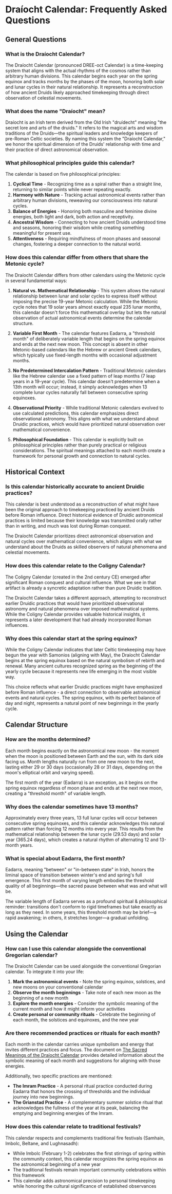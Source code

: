 # Draíocht Calendar: Frequently Asked Questions

## General Questions

### What is the Draíocht Calendar?

The Draíocht Calendar (pronounced DREE-oct Calendar) is a time-keeping system that aligns with the actual rhythms of the cosmos rather than arbitrary human divisions. This calendar begins each year on the spring equinox and tracks months by the phases of the moon, honoring both solar and lunar cycles in their natural relationship. It represents a reconstruction of how ancient Druids likely approached timekeeping through direct observation of celestial movements.

### What does the name "Draíocht" mean?

Draíocht is an Irish term derived from the Old Irish "druídecht" meaning "the secret lore and arts of the druids." It refers to the magical arts and wisdom traditions of the Druids—the spiritual leaders and knowledge keepers of pre-Roman Celtic societies. By naming this system the "Draíocht Calendar," we honor the spiritual dimension of the Druids' relationship with time and their practice of direct astronomical observation.

### What philosophical principles guide this calendar?

The calendar is based on five philosophical principles:

1. **Cyclical Time** - Recognizing time as a spiral rather than a straight line, returning to similar points while never repeating exactly.
2. **Harmony with Nature** - Tracking actual astronomical events rather than arbitrary human divisions, reweaving our consciousness into natural cycles.
3. **Balance of Energies** - Honoring both masculine and feminine divine energies, both light and dark, both action and receptivity.
4. **Ancestral Wisdom** - Connecting to how ancient Druids understood time and seasons, honoring their wisdom while creating something meaningful for present use.
5. **Attentiveness** - Requiring mindfulness of moon phases and seasonal changes, fostering a deeper connection to the natural world.

### How does this calendar differ from others that share the Metonic cycle?

The Draíocht Calendar differs from other calendars using the Metonic cycle in several fundamental ways:

1. **Natural vs. Mathematical Relationship** - This system allows the natural relationship between lunar and solar cycles to express itself without imposing the precise 19-year Metonic calculation. While the Metonic cycle notes that 19 solar years almost exactly equal 235 lunar months, this calendar doesn't force this mathematical overlay but lets the natural observation of actual astronomical events determine the calendar structure.

2. **Variable First Month** - The calendar features Eadarra, a "threshold month" of deliberately variable length that begins on the spring equinox and ends at the next new moon. This concept is absent in other Metonic-based calendars like the Hebrew or ancient Greek calendars, which typically use fixed-length months with occasional adjustment months.

3. **No Predetermined Intercalation Pattern** - Traditional Metonic calendars like the Hebrew calendar use a fixed pattern of leap months (7 leap years in a 19-year cycle). This calendar doesn't predetermine when a 13th month will occur; instead, it simply acknowledges when 13 complete lunar cycles naturally fall between consecutive spring equinoxes.

4. **Observational Priority** - While traditional Metonic calendars evolved to use calculated predictions, this calendar emphasizes direct observational astronomy. This aligns with what we understand about Druidic practices, which would have prioritized natural observation over mathematical convenience.

5. **Philosophical Foundation** - This calendar is explicitly built on philosophical principles rather than purely practical or religious considerations. The spiritual meanings attached to each month create a framework for personal growth and connection to natural cycles.

## Historical Context

### Is this calendar historically accurate to ancient Druidic practices?

This calendar is best understood as a reconstruction of what might have been the original approach to timekeeping practiced by ancient Druids before Roman influence. Direct historical evidence of Druidic astronomical practices is limited because their knowledge was transmitted orally rather than in writing, and much was lost during Roman conquest.

The Draíocht Calendar prioritizes direct astronomical observation and natural cycles over mathematical convenience, which aligns with what we understand about the Druids as skilled observers of natural phenomena and celestial movements.

### How does this calendar relate to the Coligny Calendar?

The Coligny Calendar (created in the 2nd century CE) emerged after significant Roman conquest and cultural influence. What we see in that artifact is already a syncretic adaptation rather than pure Druidic tradition.

The Draíocht Calendar takes a different approach, attempting to reconstruct earlier Druidic practices that would have prioritized observational astronomy and natural phenomena over imposed mathematical systems. While the Coligny Calendar provides valuable historical insights, it represents a later development that had already incorporated Roman influences.

### Why does this calendar start at the spring equinox?

While the Coligny Calendar indicates that later Celtic timekeeping may have begun the year with Samonios (aligning with May), the Draíocht Calendar begins at the spring equinox based on the natural symbolism of rebirth and renewal. Many ancient cultures recognized spring as the beginning of the yearly cycle because it represents new life emerging in the most visible way.

This choice reflects what earlier Druidic practices might have emphasized before Roman influence - a direct connection to observable astronomical events and natural cycles. The spring equinox, with its perfect balance of day and night, represents a natural point of new beginnings in the yearly cycle.

## Calendar Structure

### How are the months determined?

Each month begins exactly on the astronomical new moon - the moment when the moon is positioned between Earth and the sun, with its dark side facing us. Month lengths naturally run from one new moon to the next, lasting either 29 or 30 days (occasionally 28 or 31 days, depending on the moon's elliptical orbit and varying speed).

The first month of the year (Eadarra) is an exception, as it begins on the spring equinox regardless of moon phase and ends at the next new moon, creating a "threshold month" of variable length.

### Why does the calendar sometimes have 13 months?

Approximately every three years, 13 full lunar cycles will occur between consecutive spring equinoxes, and this calendar acknowledges this natural pattern rather than forcing 12 months into every year. This results from the mathematical relationship between the lunar cycle (29.53 days) and solar year (365.24 days), which creates a natural rhythm of alternating 12 and 13-month years.

### What is special about Eadarra, the first month?

Eadarra, meaning "between" or "in-between state" in Irish, honors the liminal space of transition between winter's end and spring's full emergence. This first month of varying length embodies the threshold quality of all beginnings—the sacred pause between what was and what will be.

The variable length of Eadarra serves as a profound spiritual & philosophical reminder: transitions don't conform to rigid timeframes but take exactly as long as they need. In some years, this threshold month may be brief—a rapid awakening; in others, it stretches longer—a gradual unfolding.

## Using the Calendar

### How can I use this calendar alongside the conventional Gregorian calendar?

The Draíocht Calendar can be used alongside the conventional Gregorian calendar. To integrate it into your life:

1. **Mark the astronomical events** - Note the spring equinox, solstices, and new moons on your conventional calendar
2. **Observe the month beginnings** - Take note of each new moon as the beginning of a new month
3. **Explore the month energies** - Consider the symbolic meaning of the current month and how it might inform your activities
4. **Create personal or community rituals** - Celebrate the beginning of each month, the solstices and equinoxes, and the new year

### Are there recommended practices or rituals for each month?

Each month in the calendar carries unique symbolism and energy that invites different practices and focus. The document on [The Sacred Meanings of the Draíocht Calendar](draiocht-month-meanings.md) provides detailed information about the symbolic meaning of each month and suggestions for aligning with those energies.

Additionally, two specific practices are mentioned:
- **The Imram Practice** - A personal ritual practice conducted during Eadarra that honors the crossing of thresholds and the individual journey into new beginnings.
- **The Grianstad Practice** - A complementary summer solstice ritual that acknowledges the fullness of the year at its peak, balancing the emptying and beginning energies of the Imram.

### How does this calendar relate to traditional festivals?

This calendar respects and complements traditional fire festivals (Samhain, Imbolc, Beltane, and Lughnasadh):

- While Imbolc (February 1-2) celebrates the first stirrings of spring within the community context, this calendar recognizes the spring equinox as the astronomical beginning of a new year
- The traditional festivals remain important community celebrations within this framework
- This calendar adds astronomical precision to personal timekeeping while honoring the cultural significance of established observances